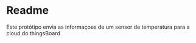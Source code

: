 # Readme
Este protótipo envia as informaçoes de um sensor de temperatura para a cloud do thingsBoard